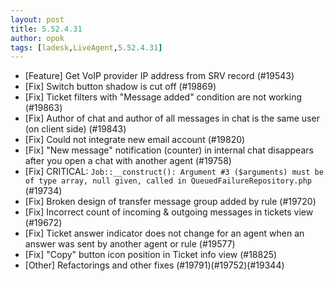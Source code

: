 ```yaml
---
layout: post
title: 5.52.4.31
author: opok
tags: [ladesk,LiveAgent,5.52.4.31]
---
```

- [Feature] Get VoIP provider IP address from SRV record (#19543)
- [Fix] Switch button shadow is cut off (#19869)
- [Fix] Ticket filters with "Message added" condition are not working (#19863)
- [Fix] Author of chat and author of all messages in chat is the same user (on client side) (#19843)
- [Fix] Could not integrate new email account (#19820)
- [Fix] "New message" notification (counter) in internal chat disappears after you open a chat with another agent (#19758)
- [Fix] CRITICAL: `Job::__construct(): Argument #3 ($arguments) must be of type array, null given, called in QueuedFailureRepository.php` (#19734)
- [Fix] Broken design of transfer message group added by rule (#19720)
- [Fix] Incorrect count of incoming & outgoing messages in tickets view (#19672)
- [Fix] Ticket answer indicator does not change for an agent when an answer was sent by another agent or rule (#19577)
- [Fix] "Copy" button icon position in Ticket info view (#18825)
- [Other] Refactorings and other fixes (#19791)(#19752)(#19344)